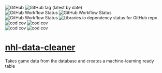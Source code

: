 ![GitHub](https://img.shields.io/github/license/cole-titze/nhl-data-cleaner?color=brightgreen)
![GitHub tag (latest by date)](https://img.shields.io/github/v/tag/cole-titze/nhl-data-cleaner?label=Release)
\
![GitHub Workflow Status](https://img.shields.io/github/actions/workflow/status/cole-titze/nhl-data-cleaner/build.yml?label=Build)
![GitHub Workflow Status](https://img.shields.io/github/actions/workflow/status/cole-titze/nhl-data-cleaner/test.yml?label=Tests)
![GitHub Workflow Status](https://img.shields.io/github/actions/workflow/status/cole-titze/nhl-data-cleaner/docker-publish.yml?label=Docker%20Publish)
![Libraries.io dependency status for GitHub repo](https://img.shields.io/librariesio/github/cole-titze/nhl-data-cleaner?label=Dependencies)
\
![cod cov](https://nhlblobstorage.blob.core.windows.net/repobadges/nhlDataCleanerBusinessLogicBadge.svg)
![cod cov](https://nhlblobstorage.blob.core.windows.net/repobadges/nhlDataCleanerEntitiesBadge.svg)
\
![cod cov](https://nhlblobstorage.blob.core.windows.net/repobadges/nhlDataCleanerEntryBadge.svg)
![cod cov](https://nhlblobstorage.blob.core.windows.net/repobadges/nhlDataCleanerDataAccessBadge.svg)

# [nhl-data-cleaner](https://github.com/cole-titze/nhl-data-cleaner/wiki/Nhl-Data-Cleaner)
Takes game data from the database and creates a machine-learning ready table
